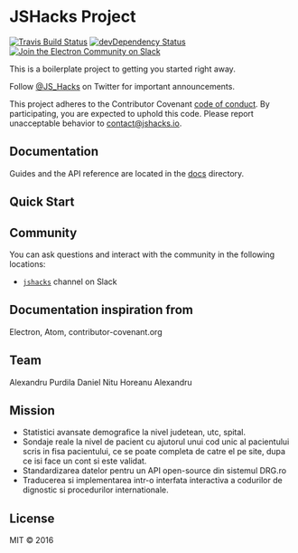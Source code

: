 # JSHacks Project

[![Travis Build Status](https://travis-ci.org/jshacks/boilerplate.svg?branch=master)](https://travis-ci.org/jshacks/boilerplate)
[![devDependency Status](https://david-dm.org/jshacks/boilerplate/dev-status.svg)](https://david-dm.org/jshacks/boilerplate?type=dev)
[![Join the Electron Community on Slack](http://159.203.166.178/badge.svg)](http://159.203.166.178)


This is a boilerplate project to getting you started right away.

Follow [@JS_Hacks](https://twitter.com/js_hacks) on Twitter for important
announcements.

This project adheres to the Contributor Covenant [code of conduct](CODE_OF_CONDUCT.md).
By participating, you are expected to uphold this code. Please report unacceptable
behavior to contact@jshacks.io.


## Documentation

Guides and the API reference are located in the
[docs](https://github.com/jshacks/boilerplate/tree/master/docs) directory.


## Quick Start


## Community

You can ask questions and interact with the community in the following
locations:
- [`jshacks`](http://159.203.166.178) channel on Slack


## Documentation inspiration from
Electron, Atom, contributor-covenant.org

## Team
Alexandru Purdila
Daniel Nitu
Horeanu Alexandru

## Mission
- Statistici avansate demografice la nivel judetean, utc, spital.
- Sondaje reale la nivel de pacient cu ajutorul unui cod unic al pacientului scris in fisa pacientului, ce se poate completa de catre el pe site, dupa ce isi face un cont si este validat.
- Standardizarea datelor pentru un API open-source din sistemul DRG.ro
- Traducerea si implementarea intr-o interfata interactiva a codurilor de dignostic si procedurilor internationale.

## License

MIT © 2016
